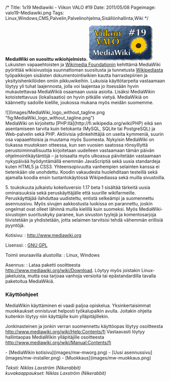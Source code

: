 /*
Title: 1x19 Mediawiki - Viikon VALO #19
Date: 2011/05/08
Pageimage: valo19-Mediawiki.png
Tags: Linux,Windows,CMS,Palvelin,Palvelinohjelma,Sisällönhallinta,Wiki
*/

**MediaWiki on suosittu wikiohjelmisto.**
![](images/valo19-Mediawiki.png "fig:valo19-Mediawiki.png") Lukuisten
vapaaehtoisten ja [Wikimedia Foundationin](http://wikimediafoundation.org/wiki/Home) kehittämä
MediaWiki pyörittää wikisivustoja suunnattoman suositusta ja tunnetusta
[Wikipediasta](http://fi.wikipedia.org/) työpaikkojen sisäisten
dokumentointiwikien kautta harrastepiirien ja yksityishenkilöiden omiin
pikkuwikeihin. Lukuisia käyttötarpeita vastaamaan löytyy yli tuhat
laajennosta, jolla voi laajentaa jo itsessään hyvin mukautettavaa
MediaWikiä osaamaan uusia asioita. Lisäksi MediaWikin kotoistettavuus
(lokalisaatio) on hyvin pitkälle vietyä. MediaWikiä on käännetty
sadoille kielille, joukossa mukana myös meidän suomemme.

<div class="rightimage" markdown="1">
![](images/MediaWiki_logo_without_tagline.png "fig:MediaWiki_logo_without_tagline.png")
</div>
MediaWiki on kirjoitettu [PHP:llä](http://fi.wikipedia.org/wiki/PHP)
eikä sen asentamiseen tarvita kuin tietokanta (MySQL, SQLite tai
PostgreSQL) ja Web-palvelin sekä PHP. Aktiivisia ydinkehittäjiä on
useita kymmeniä, suurin osa vapaaehtoisia ja muutama myös Suomesta.
Nykyisin MediaWiki on tiukassa muutoksen otteessa, kun sen vuosien
saatossa rönsyillyttä perustoiminnallisuutta kirjoitetaan uudelleen
vastaamaan tämän päivän ohjelmointikäytäntöjä – ja toisaalta myös
ulkoasua päivitetään vastaamaan nykypäivää hyödyntämällä enemmän
JavaScriptiä sekä uusia standardeja kuten HTML5 ja CSS3.
Yhteensopivuutta vanhempien selainten kanssa ei tietenkään ole
unohdettu. Koodin vakaudesta huolehditaan testeillä sekä ajamalla koodia
ensin tuotantokäytössä Wikipediassa sekä muilla sivustoilla.

​5. toukokuuta julkaistu kokeiluversio 1.17 beta 1 sisältää tärkeitä
uusia ominaisuuksia sekä peruskäyttäjälle että suurille wikifarmeille.
Peruskäyttäjää ilahduttaa uudistettu, entistä selkeämpi ja suomennettu
asennussivu. Myös sivujen aakkostusta luokissa on parannettu, joskin
ongelmat ovat olleet lähinnä muilla kielillä kuin suomeksi. Myös
MediaWiki-sivustojen suorituskyky paranee, kun sivuston tyylejä ja
komentosarjoja tiivistetään ja yhdistetään, jotta selaimen tarvitsisi
tehdä vähemmän erillisiä pyyntöjä.

Kotisivu:
:    <http://www.mediawiki.org>

Lisenssi:
:    [GNU GPL](GNU_GPL)

Toimii seuraavilla alustoilla:
:    Linux, Windows

Asennus:
:    Lataa paketti osoitteesta <http://www.mediawiki.org/wiki/Download>. Löytyy myös joistakin Linux-jakeluista, mutta osa tarjoaa vanhoja versioita tai epästandardilla tavalla paketoitua MediaWikiä.

### Käyttöohjeet

MediaWikin käyttäminen ei vaadi paljoa opiskelua. Yksinkertaisimmat
muokkaukset onnistuvat helposti työkalupalkin avulla. Joitakin ohjeita
kuitenkin löytyy niin käyttäjille kuin ylläpitäjillekin.

Jonkinasteinen ja jonkin verran suomennettu käyttöopas löytyy
osoitteesta <http://www.mediawiki.org/wiki/Help:Contents/fi> Vastaavasti
löytyy hallintaopas MediaWikin ylläpitäjille osoitteesta
<http://www.mediawiki.org/wiki/Manual:Contents/fi>

<div class="psgallery" markdown="1">
-   [MediaWikin kotisivu](images/mw-mworg.png)‎
-   [Uusi asennussivu](images/mw-installer.png)‎
-   [Muokkaus](images/mw-muokkaus.png)
</div>

*Teksti: Niklas Laxström (Nikerabbit)* <br />
*kuvakaappaukset: Niklas Laxström (Nikerabbit)*
